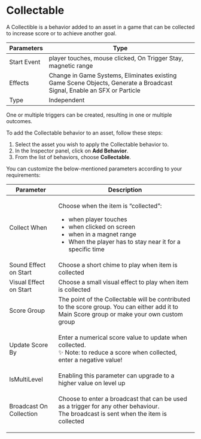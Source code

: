 # Collectable

A Collectible is a behavior added to an asset in a game that can be collected to increase score or to achieve another goal.

| Parameters  | Type                                                                                                                   |
| ----------- | ---------------------------------------------------------------------------------------------------------------------- |
| Start Event | player touches, mouse clicked, On Trigger Stay, magnetic range                                                         |
| Effects     | Change in Game Systems, Eliminates existing Game Scene Objects, Generate a Broadcast Signal, Enable an SFX or Particle |
| Type        | Independent                                                                                                            |

One or multiple triggers can be created, resulting in one or multiple outcomes.

To add the Collectable behavior to an asset, follow these steps:

1. Select the asset you wish to apply the Collectable behavior to.
2. In the Inspector panel, click on **Add Behavior**.
3. From the list of behaviors, choose **Collectable**.

You can customize the below-mentioned parameters according to your requirements:

| Parameter               | Description                                                                                                                                                                                                           |
| ----------------------- | --------------------------------------------------------------------------------------------------------------------------------------------------------------------------------------------------------------------- |
| Collect When            | <p></p><p>Choose when the item is “collected”:</p><ul><li>when player touches</li><li>when clicked on screen</li><li>when in a magnet range</li><li>When the player has to stay near it for a specific time</li></ul> |
| Sound Effect on Start   | Choose a short chime to play when item is collected                                                                                                                                                                   |
| Visual Effect on Start  | Choose a small visual effect to play when item is collected                                                                                                                                                           |
| Score Group             | The point of the Collectable will be contributed to the score group. You can either add it to Main Score group or make your own custom group                                                                          |
| Update Score By         | <p>Enter a numerical score value to update when collected.<br>✨ Note: to reduce a score when collected, enter a negative value!</p>                                                                                   |
| IsMultiLevel            | Enabling this parameter can upgrade to a higher value on level up                                                                                                                                                     |
| Broadcast On Collection | <p>Choose to enter a broadcast that can be used as a trigger for any other behaviour.<br>The broadcast is sent when the item is collected</p>                                                                         |

